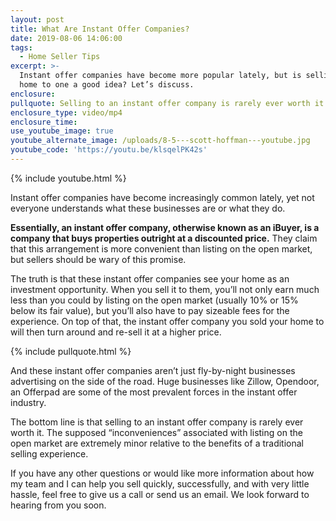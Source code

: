 ```yaml
---
layout: post
title: What Are Instant Offer Companies?
date: 2019-08-06 14:06:00
tags:
  - Home Seller Tips
excerpt: >-
  Instant offer companies have become more popular lately, but is selling your
  home to one a good idea? Let’s discuss.
enclosure:
pullquote: Selling to an instant offer company is rarely ever worth it.
enclosure_type: video/mp4
enclosure_time:
use_youtube_image: true
youtube_alternate_image: /uploads/8-5---scott-hoffman---youtube.jpg
youtube_code: 'https://youtu.be/klsqelPK42s'
---
```


{% include youtube.html %}

Instant offer companies have become increasingly common lately, yet not everyone understands what these businesses are or what they do.&nbsp;

**Essentially, an instant offer company, otherwise known as an iBuyer, is a company that buys properties outright at a discounted price.** They claim that this arrangement is more convenient than listing on the open market, but sellers should be wary of this promise.&nbsp;

The truth is that these instant offer companies see your home as an investment opportunity. When you sell it to them, you’ll not only earn much less than you could by listing on the open market (usually 10% or 15% below its fair value), but you’ll also have to pay sizeable fees for the experience. On top of that, the instant offer company you sold your home to will then turn around and re-sell it at a higher price.

{% include pullquote.html %}

And these instant offer companies aren’t just fly-by-night businesses advertising on the side of the road. Huge businesses like Zillow, Opendoor, an Offerpad are some of the most prevalent forces in the instant offer industry.&nbsp;

The bottom line is that selling to an instant offer company is rarely ever worth it. The supposed “inconveniences” associated with listing on the open market are extremely minor relative to the benefits of a traditional selling experience.

If you have any other questions or would like more information about how my team and I can help you sell quickly, successfully, and with very little hassle, feel free to give us a call or send us an email. We look forward to hearing from you soon.